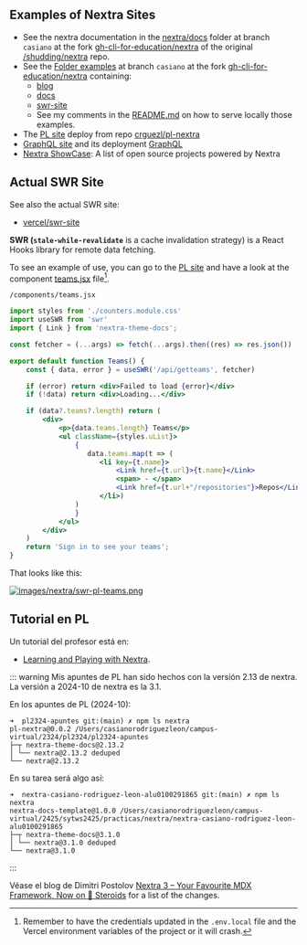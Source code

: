 ## Examples of Nextra Sites

- See the nextra documentation in the [nextra/docs](https://github.com/gh-cli-for-education/nextra/tree/casiano/docs) folder at branch `casiano` at the fork [gh-cli-for-education/nextra](https://github.com/gh-cli-for-education/nextra/) of the original [/shudding/nextra](https://github.com/shuding/nextra) repo. 
- See the [Folder examples](https://github.com/gh-cli-for-education/nextra/tree/casiano/examples) at branch `casiano` at the fork [gh-cli-for-education/nextra](https://github.com/gh-cli-for-education/nextra/) containing:
  - [blog](https://github.com/gh-cli-for-education/nextra/tree/casiano/examples/blog)
  - [docs](https://github.com/gh-cli-for-education/nextra/tree/casiano/examples/docs)
  - [swr-site](https://github.com/gh-cli-for-education/nextra/tree/casiano/examples/swr-site) 
  - See my comments in the [README.md](https://github.com/gh-cli-for-education/nextra/blob/casiano/README.md#development-1) on how to serve locally those examples.
- The [PL site](https://ull-pl.vercel.app/) deploy from repo [crguezl/pl-nextra](https://github.com/crguezl/pl-nextra/)
- [GraphQL site](https://github.com/graphql/graphql.github.io/tree/source) and its deployment [GraphQL](https://graphql.org/)
- [Nextra ShowCase](https://nextra.site/showcase): A list of open source projects powered by Nextra

## Actual SWR Site 

See also the actual SWR site:

- [vercel/swr-site](https://github.com/vercel/swr-site)

**SWR (`stale-while-revalidate`** is a cache invalidation strategy) is a React Hooks library for remote data fetching. 

To see an example of use, you can go to the [PL site](https://ull-pl.vercel.app/) and have a look at the component [teams.jsx](https://github.com/crguezl/pl-nextra/blob/main/components/teams.jsx) file[^credentials].

`/components/teams.jsx`

```jsx
import styles from './counters.module.css'
import useSWR from 'swr'
import { Link } from 'nextra-theme-docs';

const fetcher = (...args) => fetch(...args).then((res) => res.json())

export default function Teams() {
    const { data, error } = useSWR('/api/getteams', fetcher)

    if (error) return <div>Failed to load {error}</div>
    if (!data) return <div>Loading...</div>

    if (data?.teams?.length) return (
        <div>
            <p>{data.teams.length} Teams</p>
            <ul className={styles.uList}>
                {
                   data.teams.map(t => (
                      <li key={t.name}>
                          <Link href={t.url}>{t.name}</Link>
                          <span> - </span>
                          <Link href={t.url+"/repositories"}>Repos</Link>
                      </li>)
                )
                }
            </ul>
        </div>
    )
    return 'Sign in to see your teams';
}
```

That looks like this:

[![images/nextra/swr-pl-teams.png](/images/nextra/swr-pl-teams.png)](https://ull-pl.vercel.app/user)

[^credentials]: Remember to have the credentials updated in the `.env.local` file and the Vercel environment variables of the project or it will crash.

## Tutorial en PL

Un  tutorial del profesor está en:

- <a href="https://ull-pl.vercel.app/nextra-playground" target="_blank">Learning and Playing with Nextra</a>.

::: warning
Mis apuntes de PL han sido hechos con la versión 2.13 de nextra. La versión a 2024-10 de nextra es la 3.1.

En los apuntes de PL (2024-10): 

```
➜  pl2324-apuntes git:(main) ✗ npm ls nextra
pl-nextra@0.0.2 /Users/casianorodriguezleon/campus-virtual/2324/pl2324/pl2324-apuntes
├─┬ nextra-theme-docs@2.13.2
│ └── nextra@2.13.2 deduped
└── nextra@2.13.2
```

En su tarea será algo así:

```
➜  nextra-casiano-rodriguez-leon-alu0100291865 git:(main) ✗ npm ls nextra
nextra-docs-template@1.0.0 /Users/casianorodriguezleon/campus-virtual/2425/sytws2425/practicas/nextra/nextra-casiano-rodriguez-leon-alu0100291865
├─┬ nextra-theme-docs@3.1.0
│ └── nextra@3.1.0 deduped
└── nextra@3.1.0
```
:::

Véase el blog de Dimitri Postolov [Nextra 3 – Your Favourite MDX Framework, Now on 🧪 Steroids](https://the-guild.dev/blog/nextra-3) for a list of the changes.

